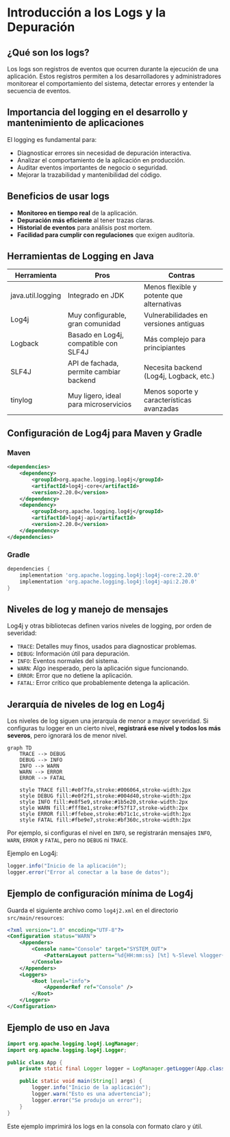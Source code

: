 # Introducción a los Logs y la Depuración

## ¿Qué son los logs?
Los logs son registros de eventos que ocurren durante la ejecución de una aplicación. Estos registros permiten a los desarrolladores y administradores monitorear el comportamiento del sistema, detectar errores y entender la secuencia de eventos.

## Importancia del logging en el desarrollo y mantenimiento de aplicaciones
El logging es fundamental para:
- Diagnosticar errores sin necesidad de depuración interactiva.
- Analizar el comportamiento de la aplicación en producción.
- Auditar eventos importantes de negocio o seguridad.
- Mejorar la trazabilidad y mantenibilidad del código.

## Beneficios de usar logs
- **Monitoreo en tiempo real** de la aplicación.
- **Depuración más eficiente** al tener trazas claras.
- **Historial de eventos** para análisis post mortem.
- **Facilidad para cumplir con regulaciones** que exigen auditoría.

## Herramientas de Logging en Java

| Herramienta         | Pros                                          | Contras                                       |
|---------------------|-----------------------------------------------|-----------------------------------------------|
| java.util.logging   | Integrado en JDK                              | Menos flexible y potente que alternativas     |
| Log4j               | Muy configurable, gran comunidad               | Vulnerabilidades en versiones antiguas        |
| Logback             | Basado en Log4j, compatible con SLF4J         | Más complejo para principiantes               |
| SLF4J               | API de fachada, permite cambiar backend       | Necesita backend (Log4j, Logback, etc.)       |
| tinylog             | Muy ligero, ideal para microservicios         | Menos soporte y características avanzadas     |

## Configuración de Log4j para Maven y Gradle

### Maven

```xml
<dependencies>
    <dependency>
        <groupId>org.apache.logging.log4j</groupId>
        <artifactId>log4j-core</artifactId>
        <version>2.20.0</version>
    </dependency>
    <dependency>
        <groupId>org.apache.logging.log4j</groupId>
        <artifactId>log4j-api</artifactId>
        <version>2.20.0</version>
    </dependency>
</dependencies>
```

### Gradle

```groovy
dependencies {
    implementation 'org.apache.logging.log4j:log4j-core:2.20.0'
    implementation 'org.apache.logging.log4j:log4j-api:2.20.0'
}
```

## Niveles de log y manejo de mensajes
Log4j y otras bibliotecas definen varios niveles de logging, por orden de severidad:

- `TRACE`: Detalles muy finos, usados para diagnosticar problemas.
- `DEBUG`: Información útil para depuración.
- `INFO`: Eventos normales del sistema.
- `WARN`: Algo inesperado, pero la aplicación sigue funcionando.
- `ERROR`: Error que no detiene la aplicación.
- `FATAL`: Error crítico que probablemente detenga la aplicación.
## Jerarquía de niveles de log en Log4j

Los niveles de log siguen una jerarquía de menor a mayor severidad. Si configuras tu logger en un cierto nivel, **registrará ese nivel y todos los más severos**, pero ignorará los de menor nivel.

```mermaid
graph TD
    TRACE --> DEBUG
    DEBUG --> INFO
    INFO --> WARN
    WARN --> ERROR
    ERROR --> FATAL

    style TRACE fill:#e0f7fa,stroke:#006064,stroke-width:2px
    style DEBUG fill:#e0f2f1,stroke:#004d40,stroke-width:2px
    style INFO fill:#e8f5e9,stroke:#1b5e20,stroke-width:2px
    style WARN fill:#fff8e1,stroke:#f57f17,stroke-width:2px
    style ERROR fill:#ffebee,stroke:#b71c1c,stroke-width:2px
    style FATAL fill:#fbe9e7,stroke:#bf360c,stroke-width:2px
```
Por ejemplo, si configuras el nivel en `INFO`, se registrarán mensajes `INFO`, `WARN`, `ERROR` y `FATAL`, pero no `DEBUG` ni `TRACE`.


Ejemplo en Log4j:

```java
logger.info("Inicio de la aplicación");
logger.error("Error al conectar a la base de datos");
```

## Ejemplo de configuración mínima de Log4j

Guarda el siguiente archivo como `log4j2.xml` en el directorio `src/main/resources`:

```xml
<?xml version="1.0" encoding="UTF-8"?>
<Configuration status="WARN">
    <Appenders>
        <Console name="Console" target="SYSTEM_OUT">
            <PatternLayout pattern="%d{HH:mm:ss} [%t] %-5level %logger{36} - %msg%n" />
        </Console>
    </Appenders>
    <Loggers>
        <Root level="info">
            <AppenderRef ref="Console" />
        </Root>
    </Loggers>
</Configuration>
```

## Ejemplo de uso en Java

```java
import org.apache.logging.log4j.LogManager;
import org.apache.logging.log4j.Logger;

public class App {
    private static final Logger logger = LogManager.getLogger(App.class);

    public static void main(String[] args) {
        logger.info("Inicio de la aplicación");
        logger.warn("Esto es una advertencia");
        logger.error("Se produjo un error");
    }
}
```

Este ejemplo imprimirá los logs en la consola con formato claro y útil.